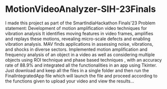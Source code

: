 # MotionVideoAnalyzer-SIH-23Finals
I made this project as part of the SmartIndiaHackathon Finals'23
Problem statement: Development of motion amplification video techniques for vibration analysis It identifies moving features in video frames, amplifies and replays these motions, revealing micro-scale defects and enabling vibration analysis. MAV finds applications in assessing noise, vibrations, and shocks in diverse sectors.
Implemented motion amplification and frequency analysis of an object in a video as well as considering multiple objects using ROI technique and phase based techniques , with an accuracy rate of 88.9% and integrated all the
functionalities in an app using Tkinter.
Just download and keep all the files in a single folder and then run the FinalIntegratedApp file which will launch the file and proceed according to the functions given to upload your video and view the results...
